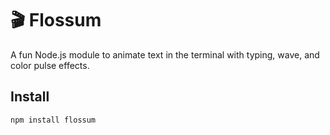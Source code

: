 # 🎬 Flossum

A fun Node.js module to animate text in the terminal with typing, wave, and color pulse effects.

## Install

```bash
npm install flossum
```
